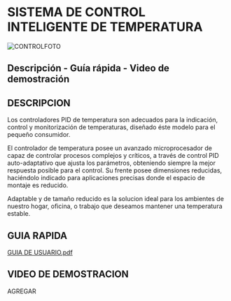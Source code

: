 # SISTEMA DE CONTROL INTELIGENTE DE TEMPERATURA
![CONTROLFOTO](https://user-images.githubusercontent.com/106171748/235378601-2abf9dad-2a6b-4c45-ba3d-3fb06c842975.jpg)


## Descripción - Guía rápida - Video de demostración

## DESCRIPCION
Los controladores PID de temperatura son adecuados para la indicación, control y monitorización de temperaturas, diseñado éste modelo para el pequeño consumidor.

El controlador de temperatura posee un avanzado microprocesador de capaz de controlar procesos complejos y críticos, a través de control PID auto-adaptativo que ajusta los parámetros, obteniendo siempre la mejor respuesta posible para el control. Su frente posee dimensiones reducidas, haciéndolo indicado para aplicaciones precisas donde el espacio de montaje  es  reducido.

Adaptable y de tamaño reducido es la solucion ideal para los ambientes de nuestro hogar, oficina, o trabajo que deseamos mantener una temperatura estable.

## GUIA RAPIDA
[GUIA DE USUARIO.pdf](https://github.com/ISPC-TST-CONTROL-Y-SERVICIOS/proyecto-1-grupo-3/files/11362497/GUIA.DE.USUARIO.pdf)

## VIDEO DE DEMOSTRACION
AGREGAR
